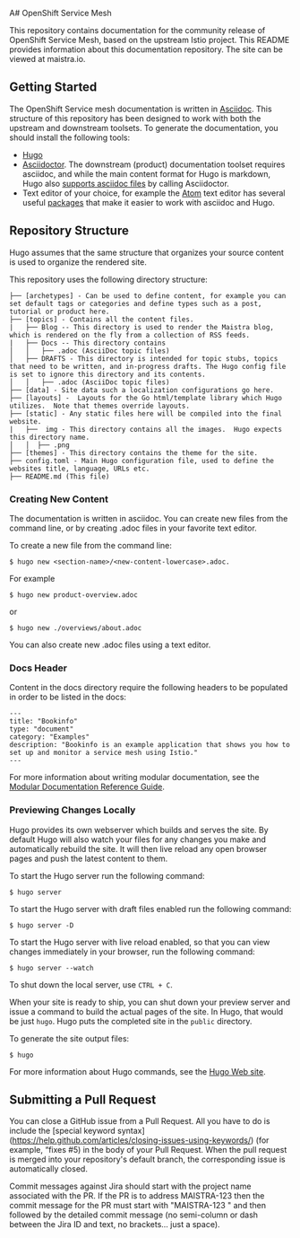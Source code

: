
A# OpenShift Service Mesh

This repository contains documentation for the community release of OpenShift Service Mesh, based on the upstream Istio project.  This README provides information about this documentation repository. The site can be viewed at maistra.io.

## Getting Started

The OpenShift Service mesh documentation is written in [Asciidoc](http://asciidoctor.org/docs/asciidoc-syntax-quick-reference/).  This structure of this repository has been designed to work with both the upstream and downstream toolsets.  To generate the documentation, you should install the following tools:

* [Hugo](https://gohugo.io/)
* [Asciidoctor](http://asciidoctor.org/docs/install-toolchain/). The downstream (product) documentation toolset requires asciidoc, and while the main content format for Hugo is markdown, Hugo also [supports asciidoc files](https://gohugo.io/content-management/formats/#additional-formats-through-external-helpers) by calling Asciidoctor.
* Text editor of your choice, for example the [Atom](https://atom.io/) text editor has several useful [packages](https://atom.io/packages) that make it easier to work with asciidoc and Hugo.

## Repository Structure
Hugo assumes that the same structure that organizes your source content is used to organize the rendered site.


This repository uses the following directory structure:
```
├── [archetypes] - Can be used to define content, for example you can set default tags or categories and define types such as a post, tutorial or product here.
├── [topics] - Contains all the content files.
|   ├── Blog -- This directory is used to render the Maistra blog, which is rendered on the fly from a collection of RSS feeds. 
|   ├── Docs -- This directory contains 
│   │   ├── .adoc (AsciiDoc topic files)
│   ├── DRAFTS - This directory is intended for topic stubs, topics that need to be written, and in-progress drafts. The Hugo config file is set to ignore this directory and its contents.
│   │   ├── .adoc (AsciiDoc topic files)
├── [data] - Site data such a localization configurations go here.
├── [layouts] -  Layouts for the Go html/template library which Hugo utilizes.  Note that themes override layouts.
├── [static] - Any static files here will be compiled into the final website.
|   ├──  img - This directory contains all the images.  Hugo expects this directory name.
│   │  ├── .png
├── [themes] - This directory contains the theme for the site.
├── config.toml - Main Hugo configuration file, used to define the websites title, language, URLs etc.
├── README.md (This file)
```

### Creating New Content

The documentation is written in asciidoc.  You can create new files from the command line, or by creating .adoc files in your favorite text editor.

To create a new file from the command line:
```
$ hugo new <section-name>/<new-content-lowercase>.adoc.
```
For example
```
$ hugo new product-overview.adoc
```
or
```
$ hugo new ./overviews/about.adoc
```

You can also create new .adoc files using a text editor. 

### Docs Header
Content in the docs directory require the following headers to be populated in order to be listed in the docs:

```
---
title: "Bookinfo"
type: "document"
category: "Examples"
description: "Bookinfo is an example application that shows you how to set up and monitor a service mesh using Istio."
---
```

For more information about writing modular documentation, see the [Modular Documentation Reference Guide](https://redhat-documentation.github.io/modular-docs/).

### Previewing Changes Locally
Hugo provides its own webserver which builds and serves the site.  By default Hugo will also watch your files for any changes you make and automatically rebuild the site. It will then live reload any open browser pages and push the latest content to them.

To start the Hugo server run the following command:
````
$ hugo server
````
To start the Hugo server with draft files enabled run the following command:
```
$ hugo server -D
```
To start the Hugo server with live reload enabled, so that you can view changes immediately in your browser, run the following command:
```
$ hugo server --watch
```
To shut down the local server, use `CTRL + C`.

When your site is ready to ship, you can shut down your preview server and issue a command to build the actual pages of the site. In Hugo, that would be just `hugo`. Hugo puts the completed site in the `public` directory.

To generate the site output files:
```
$ hugo
```

For more information about Hugo commands, see the [Hugo Web site](https://gohugo.io/getting-started/usage/).

## Submitting a Pull Request

You can close a GitHub issue from a Pull Request.  All you have to do is include the [special keyword syntax] (https://help.github.com/articles/closing-issues-using-keywords/) (for example, “fixes #5) in the body of your Pull Request.  When the pull request is merged into your repository's default branch, the corresponding issue is automatically closed.

Commit messages against Jira should start with the project name associated with the PR. If the PR is to address MAISTRA-123 then the commit message for the PR must start with "MAISTRA-123 " and then followed by the detailed commit message (no semi-column or dash between the Jira ID and text, no brackets... just a space).

